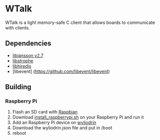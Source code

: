 WTalk
=====

WTalk is a light memory-safe C client that allows boards to communicate with clients.

Dependencies
------------
* [libjansson v2.7](http://www.digip.org/jansson/)
* [libstrophe](http://strophe.im/libstrophe/)
* [libhiredis](https://github.com/redis/hiredis)
* [libevent] (https://github.com/libevent/libevent)

Building
--------

### Raspberry Pi

 1. Flash an SD card with [Raspbian](https://downloads.raspberrypi.org/raspbian_latest)
 2. Download [install_raspberrypi.sh](https://raw.githubusercontent.com/Wyliodrin/wyliodrin-server/master/scripts/install_raspberrypi.sh) on your Raspberry Pi and run it
 3. Add an Raspberry Pi device on [wyliodrin](https://wyliodrin.com/)
 4. Download the wyliodrin.json file and put in /boot
 5. reboot

